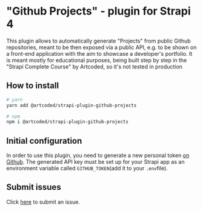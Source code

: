 # "Github Projects" - plugin for Strapi 4

This plugin allows to automatically generate "Projects" from public Github repositories, meant to be then exposed via a public API, e.g. to be shown on a front-end application with the aim to showcase a developer's portfolio.
It is meant mostly for educational purposes, being built step by step in the "Strapi Complete Course" by Artcoded, so it's not tested in production

## How to install

```bash
# yarn
yarn add @artcoded/strapi-plugin-github-projects

# npm
npm i @artcoded/strapi-plugin-github-projects
```

## Initial configuration

In order to use this plugin, you need to generate a new personal token [on Github](https://github.com/settings/token).
The generated API key must be set up for your Strapi app as an environment variable called `GITHUB_TOKEN`(add it to your `.env`file).

## Submit issues

Click [here](https://github.com/cantkillemall/strapi-plugin-github-projects/issues/new) to submit an issue.
